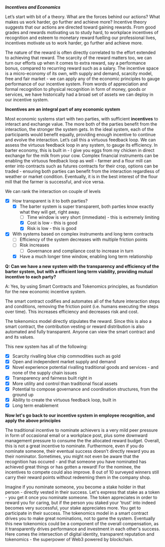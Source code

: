 **_Incentives and Economics_**

Let’s start with bit of a theory. What are the forces behind our actions? What makes us work harder, go further and achieve more? Incentive theory suggests that our actions are directed toward gaining rewards. From good grades and rewards motivating us to study hard, to workplace incentives of recognition and esteem to monetary reward fuelling our professional lives, incentives motivate us to work harder, go further and achieve more.

The nature of the reward is often directly correlated to the effort extended to achieving that reward. The scarcity of the reward matters too, we can turn our efforts up when it comes to extra reward, say a performance bonus, compared to recurring reward such as a salary. The incentive space is a micro-economy of its own, with supply and demand, scarcity model, free and fair market - we can apply any of the economic principles to gauge performance of our incentive system. From words of appreciation and formal recognition to physical recognition in form of money, goods or services, we have historically had a broad set of assets we can deploy in our incentive system.

**Incentives are an integral part of any economic system**

Most economic systems start with two parties, with sufficient **incentives** to interact and exchange value. The more both of the parties benefit from the interaction, the stronger the system gets. In the ideal system, each of the participants would benefit equally, providing enough incentive to continue and evolve the interaction. Let’s call this a virtuous feedback loop. We can assess the virtuous feedback loop in any system, to gauge its efficiency. In barter economy, this is built in - I give you eggs from my chicken in direct exchange for the milk from your cow. Complex financial instruments can be enabling the virtuous feedback loop as well - farmer and a flour mill can enter into contracts such as futures contracts for their crop, options can be traded - ensuring both parties can benefit from the interaction regardless of weather or market condition. Eventually, it is in the best interest of the flour mill that the farmer is successful, and vice versa.

We can rank the interaction on couple of levels

- [x] How transparent is it to both parties?
  - [x] The barter system is super transparent, both parties know exactly what they will get, right away.
    - [ ] Time window is very short (immediate) - this is extremely limiting
    - [x] Cost is low - this is good
    - [x] Risk is low - this is good
- [x] With systems based on complex instruments and long term contracts
  - [ ] Efficiency of the system decreases with multiple friction points
  - [ ] Risk increases
    - [ ] Governance and compliance cost to increase in turn
  - [x] Have a much longer time window, enabling long term relationship

**Q: Can we have a new system with the transparency and efficiency of the barter system, but with a efficient long term viability, providing mutual incentive to each party?**

A: Yes, by using Smart Contracts and Tokenomics principles, as foundation for the new economic incentive system.

The smart contract codifies and automates all of the future interaction steps and conditions, removing the friction point (i.e. humans executing the steps over time). This increases efficiency and decreases risk and cost.

The tokenomics model directly stipulates the reward. Since this is also a smart contract, the contribution vesting or reward distribution is also automated and fully transparent. Anyone can view the smart contract and and its values.

This new system has all of the following:

- [x] Scarcity rivalling blue chip commodities such as gold
- [x] Open and independent market supply and demand
- [x] Novel experience potential rivalling traditional goods and services - and none of the supply chain issues
- [x] Transparency and fairness built right in
- [x] More utility and control than traditional fiscal assets
- [x] Potential to compose governance and coordination structures, from the ground up
- [x] Ability to create the virtuous feedback loop, built in
- [x] Long term enablement

**Now let's go back to our incentive system in employee recognition, and apply the above principles**

The traditional incentive to nominate achievers is a very mild peer pressure in form of occasional email or a workplace post, plus some downward management pressure to consume the the allocated reward budget. Overall, this is not a great incentive to nominate. Furthermore, even if you do nominate someone, their eventual success doesn't directly reward you as their nominator. Sometimes, you might not even be aware that the recognition has occured - and that someone you have nominated has achieved great things or has gotten a reward! For the nominee, the incentives to compete could also improve. 8 out of 10 surveyed winners still carry their reward points without redeeming them in the company shop.

Imagine if you nominate someone, you become a stake holder in that person - directly vested in their success. Let's express that stake as a token - you get it once you nominate someone. The token appreciates in order to reward you for caring, but if the person you staked your 'trust' into indeed becomes very successful, your stake appreciates more. You get to participate in their success. The tokenomics model in a smart contract drives you to make great nominations, not to game the system. Eventually this new tokenomics could be a component of the overall compensation, as it transparently drives performance and investment in each other's success. Here comes the intersection of digital identity, transparent reputation and tokenomics - the superpower of Web3 powered by blockchain.
